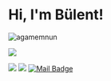 # Hi, I'm Bülent! 
<p align="left"> <img src="https://komarev.com/ghpvc/?username=agamemnun" alt="agamemnun" /> </p>

[![](https://img.shields.io/github/followers/agamemnun?style=social)](https://www.github.com/agamemnun)


[![](https://img.shields.io/badge/linkedin-%230077B5.svg?&style=for-the-badge&logo=linkedin&logoColor=white)](https://www.linkedin.com/in/bulenttyuksel/)
[![](https://img.shields.io/badge/instagram-%23E4405F.svg?&style=for-the-badge&logo=instagram&logoColor=white)](https://instagram.com/bulentt.yuksel)
[![Mail Badge](https://img.shields.io/badge/bulenttyuksel@gmail.com-c14438?style=for-the-badge&logo=Gmail&logoColor=white&link=mailto:bulenttyuksel@gmail.com)](mailto:bulenttyuksel@gmail.com)


